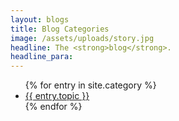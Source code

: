 ```yaml
---
layout: blogs
title: Blog Categories
image: /assets/uploads/story.jpg
headline: The <strong>blog</strong>.
headline_para: 
---
```

<ul>
{% for entry in site.category %}
    <li>    
        <a href="/blog/category/{{ entry.topic }}">{{ entry.topic }}</a>
    </li>
{% endfor %}
</ul>